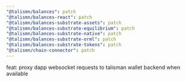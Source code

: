 ```yaml
---
"@talismn/balances": patch
"@talismn/balances-react": patch
"@talismn/balances-substrate-assets": patch
"@talismn/balances-substrate-equilibrium": patch
"@talismn/balances-substrate-native": patch
"@talismn/balances-substrate-orml": patch
"@talismn/balances-substrate-tokens": patch
"@talismn/chain-connector": patch
---
```


feat: proxy dapp websocket requests to talisman wallet backend when available

